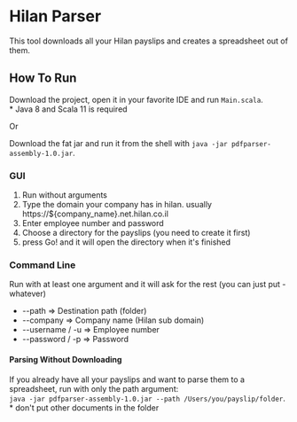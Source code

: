 # Hilan Parser

This tool downloads all your Hilan payslips and creates a spreadsheet out of them.

## How To Run

Download the project, open it in your favorite IDE and run `Main.scala`.  
\* Java 8 and Scala 11 is required

Or

Download the fat jar and run it from the shell with `java -jar pdfparser-assembly-1.0.jar`.

### GUI
1. Run without arguments
2. Type the domain your company has in hilan. usually https://${company_name}.net.hilan.co.il
3. Enter employee number and password
4. Choose a directory for the payslips (you need to create it first)
5. press Go! and it will open the directory when it's finished

### Command Line
Run with at least one argument and it will ask for the rest (you can just put -whatever)
- --path => Destination path (folder)
- --company => Company name (Hilan sub domain)
- --username / -u => Employee number 
- --password / -p => Password 

#### Parsing Without Downloading
If you already have all your payslips and want to parse them to a spreadsheet, run with only the path argument:  
`java -jar pdfparser-assembly-1.0.jar --path /Users/you/payslip/folder`.  
\* don't put other documents in the folder
